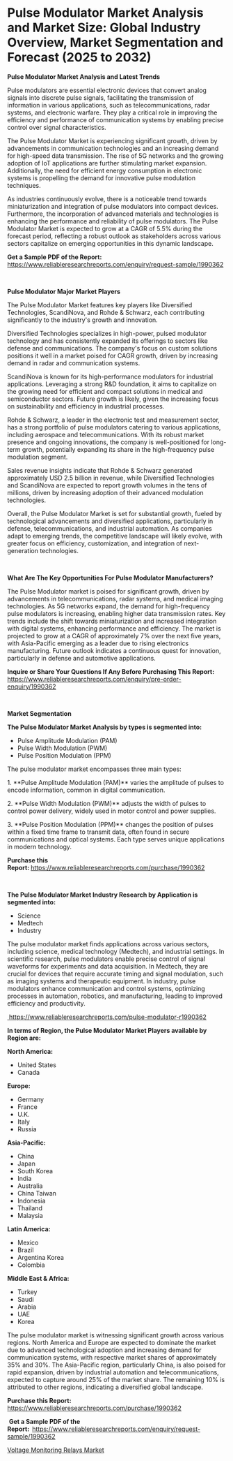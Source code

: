 <p><h1>Pulse Modulator Market Analysis and Market Size: Global Industry Overview, Market Segmentation and Forecast (2025 to 2032)</h1></p><p><strong>Pulse Modulator Market Analysis and Latest Trends</strong></p>
<p><p>Pulse modulators are essential electronic devices that convert analog signals into discrete pulse signals, facilitating the transmission of information in various applications, such as telecommunications, radar systems, and electronic warfare. They play a critical role in improving the efficiency and performance of communication systems by enabling precise control over signal characteristics.</p><p>The Pulse Modulator Market is experiencing significant growth, driven by advancements in communication technologies and an increasing demand for high-speed data transmission. The rise of 5G networks and the growing adoption of IoT applications are further stimulating market expansion. Additionally, the need for efficient energy consumption in electronic systems is propelling the demand for innovative pulse modulation techniques.</p><p>As industries continuously evolve, there is a noticeable trend towards miniaturization and integration of pulse modulators into compact devices. Furthermore, the incorporation of advanced materials and technologies is enhancing the performance and reliability of pulse modulators. The Pulse Modulator Market is expected to grow at a CAGR of 5.5% during the forecast period, reflecting a robust outlook as stakeholders across various sectors capitalize on emerging opportunities in this dynamic landscape.</p></p>
<p><strong>Get a Sample PDF of the Report:&nbsp;</strong> <a href="https://www.reliableresearchreports.com/enquiry/request-sample/1990362?utm_campaign=2480&utm_medium=2&utm_source=Github&utm_content=ia&utm_term=13022025&utm_id=pulse-modulator">https://www.reliableresearchreports.com/enquiry/request-sample/1990362</a></p>
<p>&nbsp;</p>
<p><strong>Pulse Modulator Major Market Players</strong></p>
<p><p>The Pulse Modulator Market features key players like Diversified Technologies, ScandiNova, and Rohde & Schwarz, each contributing significantly to the industry's growth and innovation. </p><p>Diversified Technologies specializes in high-power, pulsed modulator technology and has consistently expanded its offerings to sectors like defense and communications. The company's focus on custom solutions positions it well in a market poised for CAGR growth, driven by increasing demand in radar and communication systems.</p><p>ScandiNova is known for its high-performance modulators for industrial applications. Leveraging a strong R&D foundation, it aims to capitalize on the growing need for efficient and compact solutions in medical and semiconductor sectors. Future growth is likely, given the increasing focus on sustainability and efficiency in industrial processes.</p><p>Rohde & Schwarz, a leader in the electronic test and measurement sector, has a strong portfolio of pulse modulators catering to various applications, including aerospace and telecommunications. With its robust market presence and ongoing innovations, the company is well-positioned for long-term growth, potentially expanding its share in the high-frequency pulse modulation segment.</p><p>Sales revenue insights indicate that Rohde & Schwarz generated approximately USD 2.5 billion in revenue, while Diversified Technologies and ScandiNova are expected to report growth volumes in the tens of millions, driven by increasing adoption of their advanced modulation technologies.</p><p>Overall, the Pulse Modulator Market is set for substantial growth, fueled by technological advancements and diversified applications, particularly in defense, telecommunications, and industrial automation. As companies adapt to emerging trends, the competitive landscape will likely evolve, with greater focus on efficiency, customization, and integration of next-generation technologies.</p></p>
<p>&nbsp;</p>
<p><strong>What Are The Key Opportunities For Pulse Modulator Manufacturers?</strong></p>
<p><p>The Pulse Modulator market is poised for significant growth, driven by advancements in telecommunications, radar systems, and medical imaging technologies. As 5G networks expand, the demand for high-frequency pulse modulators is increasing, enabling higher data transmission rates. Key trends include the shift towards miniaturization and increased integration with digital systems, enhancing performance and efficiency. The market is projected to grow at a CAGR of approximately 7% over the next five years, with Asia-Pacific emerging as a leader due to rising electronics manufacturing. Future outlook indicates a continuous quest for innovation, particularly in defense and automotive applications.</p></p>
<p><strong>Inquire or Share Your Questions If Any Before Purchasing This Report:</strong> <a href="https://www.reliableresearchreports.com/enquiry/pre-order-enquiry/1990362?utm_campaign=2480&utm_medium=2&utm_source=Github&utm_content=ia&utm_term=13022025&utm_id=pulse-modulator">https://www.reliableresearchreports.com/enquiry/pre-order-enquiry/1990362</a></p>
<p>&nbsp;</p>
<p><strong>Market Segmentation</strong></p>
<p><strong>The Pulse Modulator Market Analysis by types is segmented into:</strong></p>
<p><ul><li>Pulse Amplitude Modulation (PAM)</li><li>Pulse Width Modulation (PWM)</li><li>Pulse Position Modulation (PPM)</li></ul></p>
<p><p>The pulse modulator market encompasses three main types: </p><p>1. **Pulse Amplitude Modulation (PAM)** varies the amplitude of pulses to encode information, common in digital communication.</p><p>2. **Pulse Width Modulation (PWM)** adjusts the width of pulses to control power delivery, widely used in motor control and power supplies.</p><p>3. **Pulse Position Modulation (PPM)** changes the position of pulses within a fixed time frame to transmit data, often found in secure communications and optical systems. Each type serves unique applications in modern technology.</p></p>
<p><strong>Purchase this Report:&nbsp;</strong><a href="https://www.reliableresearchreports.com/purchase/1990362?utm_campaign=2480&utm_medium=2&utm_source=Github&utm_content=ia&utm_term=13022025&utm_id=pulse-modulator">https://www.reliableresearchreports.com/purchase/1990362</a></p>
<p>&nbsp;</p>
<p><strong>The Pulse Modulator Market Industry Research by Application is segmented into:</strong></p>
<p><ul><li>Science</li><li>Medtech</li><li>Industry</li></ul></p>
<p><p>The pulse modulator market finds applications across various sectors, including science, medical technology (Medtech), and industrial settings. In scientific research, pulse modulators enable precise control of signal waveforms for experiments and data acquisition. In Medtech, they are crucial for devices that require accurate timing and signal modulation, such as imaging systems and therapeutic equipment. In industry, pulse modulators enhance communication and control systems, optimizing processes in automation, robotics, and manufacturing, leading to improved efficiency and productivity.</p></p>
<p><a href="https://www.reliableresearchreports.com/pulse-modulator-r1990362?utm_campaign=2480&utm_medium=2&utm_source=Github&utm_content=ia&utm_term=13022025&utm_id=pulse-modulator">&nbsp;https://www.reliableresearchreports.com/pulse-modulator-r1990362</a></p>
<p><strong>In terms of Region, the Pulse Modulator Market Players available by Region are:</strong></p>
<p>
    <p> <strong> North America: </strong>
        <ul>
            <li>United States</li>
            <li>Canada</li>
        </ul>
        </p> 
    <p> <strong> Europe: </strong>
        <ul>
            <li>Germany</li>
            <li>France</li>
            <li>U.K.</li>
            <li>Italy</li>
            <li>Russia</li>
        </ul>
        </p> 
    <p> <strong> Asia-Pacific: </strong>
        <ul>
            <li>China</li>
            <li>Japan</li>
            <li>South Korea</li>
            <li>India</li>
            <li>Australia</li>
            <li>China Taiwan</li>
            <li>Indonesia</li>
            <li>Thailand</li>
            <li>Malaysia</li>
        </ul>
        </p> 
    <p> <strong> Latin America: </strong>
        <ul>
            <li>Mexico</li>
            <li>Brazil</li>
            <li>Argentina Korea</li>
            <li>Colombia</li>
        </ul>
        </p> 
    <p> <strong> Middle East & Africa: </strong>
        <ul>
            <li>Turkey</li>
            <li>Saudi</li>
            <li>Arabia</li>
            <li>UAE</li>
            <li>Korea</li>
        </ul>
    </p>
    </p>
<p><p>The pulse modulator market is witnessing significant growth across various regions. North America and Europe are expected to dominate the market due to advanced technological adoption and increasing demand for communication systems, with respective market shares of approximately 35% and 30%. The Asia-Pacific region, particularly China, is also poised for rapid expansion, driven by industrial automation and telecommunications, expected to capture around 25% of the market share. The remaining 10% is attributed to other regions, indicating a diversified global landscape.</p></p>
<p><strong>Purchase this Report: </strong><a href="https://www.reliableresearchreports.com/purchase/1990362?utm_campaign=2480&utm_medium=2&utm_source=Github&utm_content=ia&utm_term=13022025&utm_id=pulse-modulator">https://www.reliableresearchreports.com/purchase/1990362</a></p>
<p>&nbsp;<strong>Get a Sample PDF of the Report:&nbsp;&nbsp;</strong><a href="https://www.reliableresearchreports.com/enquiry/request-sample/1990362?utm_campaign=2480&utm_medium=2&utm_source=Github&utm_content=ia&utm_term=13022025&utm_id=pulse-modulator">https://www.reliableresearchreports.com/enquiry/request-sample/1990362</a></p>
<p><strong></strong></p>
<p><p><a href="https://github.com/pelahotayabe/Market-Research-Report-List-1/blob/main/voltage-monitoring-relays-market.md?utm_campaign=2480&utm_medium=2&utm_source=Github&utm_content=ia&utm_term=13022025&utm_id=pulse-modulator">Voltage Monitoring Relays Market</a></p></p>